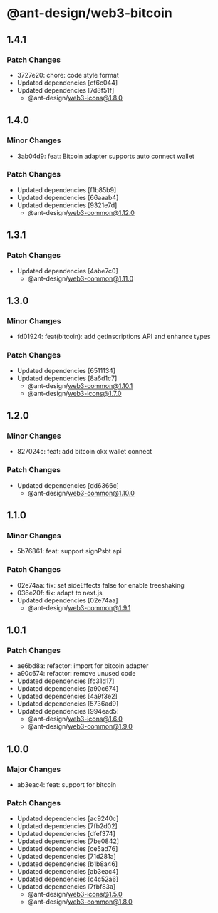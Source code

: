 # @ant-design/web3-bitcoin

## 1.4.1

### Patch Changes

- 3727e20: chore: code style format
- Updated dependencies [cf6c044]
- Updated dependencies [7d8f51f]
  - @ant-design/web3-icons@1.8.0

## 1.4.0

### Minor Changes

- 3ab04d9: feat: Bitcoin adapter supports auto connect wallet

### Patch Changes

- Updated dependencies [f1b85b9]
- Updated dependencies [66aaab4]
- Updated dependencies [9321e7d]
  - @ant-design/web3-common@1.12.0

## 1.3.1

### Patch Changes

- Updated dependencies [4abe7c0]
  - @ant-design/web3-common@1.11.0

## 1.3.0

### Minor Changes

- fd01924: feat(bitcoin): add getInscriptions API and enhance types

### Patch Changes

- Updated dependencies [6511134]
- Updated dependencies [8a6d1c7]
  - @ant-design/web3-common@1.10.1
  - @ant-design/web3-icons@1.7.0

## 1.2.0

### Minor Changes

- 827024c: feat: add bitcoin okx wallet connect

### Patch Changes

- Updated dependencies [dd6366c]
  - @ant-design/web3-common@1.10.0

## 1.1.0

### Minor Changes

- 5b76861: feat: support signPsbt api

### Patch Changes

- 02e74aa: fix: set sideEffects false for enable treeshaking
- 036e20f: fix: adapt to next.js
- Updated dependencies [02e74aa]
  - @ant-design/web3-common@1.9.1

## 1.0.1

### Patch Changes

- ae6bd8a: refactor: import for bitcoin adapter
- a90c674: refactor: remove unused code
- Updated dependencies [fc31d17]
- Updated dependencies [a90c674]
- Updated dependencies [4a9f3e2]
- Updated dependencies [5736ad9]
- Updated dependencies [994ead5]
  - @ant-design/web3-icons@1.6.0
  - @ant-design/web3-common@1.9.0

## 1.0.0

### Major Changes

- ab3eac4: feat: support for bitcoin

### Patch Changes

- Updated dependencies [ac9240c]
- Updated dependencies [7fb2d02]
- Updated dependencies [dfef374]
- Updated dependencies [7be0842]
- Updated dependencies [ce5ad76]
- Updated dependencies [71d281a]
- Updated dependencies [b1b8a46]
- Updated dependencies [ab3eac4]
- Updated dependencies [c4c52a6]
- Updated dependencies [7fbf83a]
  - @ant-design/web3-icons@1.5.0
  - @ant-design/web3-common@1.8.0
